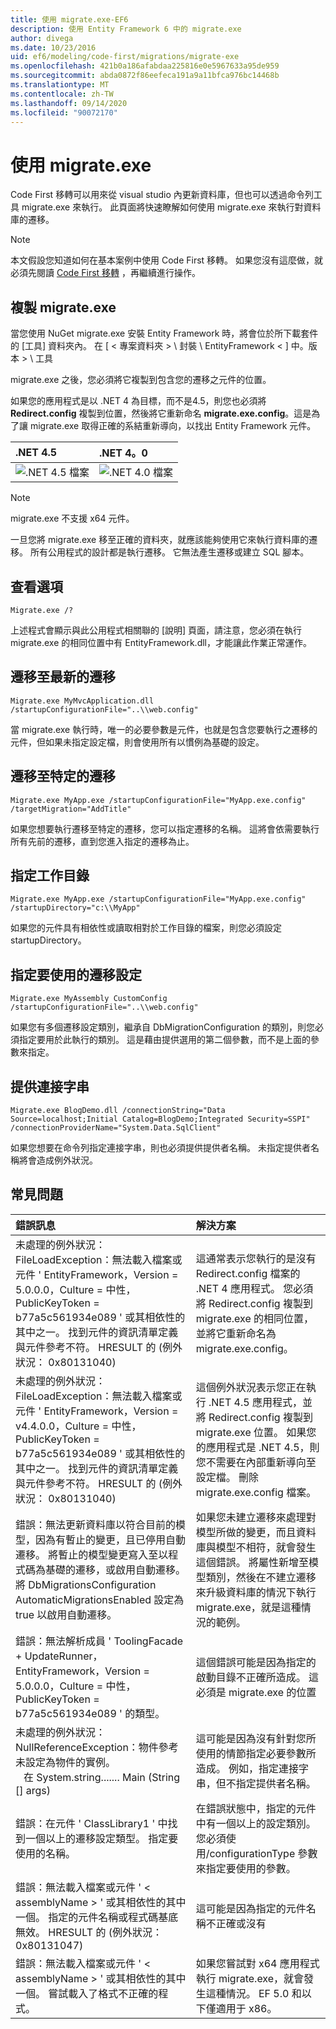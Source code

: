 ```yaml
---
title: 使用 migrate.exe-EF6
description: 使用 Entity Framework 6 中的 migrate.exe
author: divega
ms.date: 10/23/2016
uid: ef6/modeling/code-first/migrations/migrate-exe
ms.openlocfilehash: 421b0a186afabdaa225816e0e5967633a95de959
ms.sourcegitcommit: abda0872f86eefeca191a9a11bfca976bc14468b
ms.translationtype: MT
ms.contentlocale: zh-TW
ms.lasthandoff: 09/14/2020
ms.locfileid: "90072170"
---
```

# <a name="using-migrateexe"></a>使用 migrate.exe
Code First 移轉可以用來從 visual studio 內更新資料庫，但也可以透過命令列工具 migrate.exe 來執行。 此頁面將快速瞭解如何使用 migrate.exe 來執行對資料庫的遷移。

> [!NOTE]
> 本文假設您知道如何在基本案例中使用 Code First 移轉。 如果您沒有這麼做，就必須先閱讀 [Code First 移轉](xref:ef6/modeling/code-first/migrations/index) ，再繼續進行操作。

## <a name="copy-migrateexe"></a>複製 migrate.exe

當您使用 NuGet migrate.exe 安裝 Entity Framework 時，將會位於所下載套件的 [工具] 資料夾內。 在 [ &lt; 專案資料夾 &gt; \\ 封裝 \\ EntityFramework &lt; ] 中。版本 &gt; \\ 工具

migrate.exe 之後，您必須將它複製到包含您的遷移之元件的位置。

如果您的應用程式是以 .NET 4 為目標，而不是4.5，則您也必須將 **Redirect.config** 複製到位置，然後將它重新命名 **migrate.exe.config**。這是為了讓 migrate.exe 取得正確的系結重新導向，以找出 Entity Framework 元件。

| .NET 4.5                                      | .NET 4。0                                      |
|:----------------------------------------------|:----------------------------------------------|
| ![.NET 4.5 檔案](~/ef6/media/net45files.png) | ![.NET 4.0 檔案](~/ef6/media/net40files.png) |

> [!NOTE]
> migrate.exe 不支援 x64 元件。

一旦您將 migrate.exe 移至正確的資料夾，就應該能夠使用它來執行資料庫的遷移。 所有公用程式的設計都是執行遷移。 它無法產生遷移或建立 SQL 腳本。

## <a name="see-options"></a>查看選項

``` console
Migrate.exe /?
```

上述程式會顯示與此公用程式相關聯的 [說明] 頁面，請注意，您必須在執行 migrate.exe 的相同位置中有 EntityFramework.dll，才能讓此作業正常運作。

## <a name="migrate-to-the-latest-migration"></a>遷移至最新的遷移

``` console
Migrate.exe MyMvcApplication.dll /startupConfigurationFile="..\\web.config"
```

當 migrate.exe 執行時，唯一的必要參數是元件，也就是包含您要執行之遷移的元件，但如果未指定設定檔，則會使用所有以慣例為基礎的設定。

## <a name="migrate-to-a-specific-migration"></a>遷移至特定的遷移

``` console
Migrate.exe MyApp.exe /startupConfigurationFile="MyApp.exe.config" /targetMigration="AddTitle"
```

如果您想要執行遷移至特定的遷移，您可以指定遷移的名稱。 這將會依需要執行所有先前的遷移，直到您進入指定的遷移為止。

## <a name="specify-working-directory"></a>指定工作目錄

``` console
Migrate.exe MyApp.exe /startupConfigurationFile="MyApp.exe.config" /startupDirectory="c:\\MyApp"
```

如果您的元件具有相依性或讀取相對於工作目錄的檔案，則您必須設定 startupDirectory。

## <a name="specify-migration-configuration-to-use"></a>指定要使用的遷移設定

``` console
Migrate.exe MyAssembly CustomConfig /startupConfigurationFile="..\\web.config"
```

如果您有多個遷移設定類別，繼承自 DbMigrationConfiguration 的類別，則您必須指定要用於此執行的類別。 這是藉由提供選用的第二個參數，而不是上面的參數來指定。

## <a name="provide-connection-string"></a>提供連接字串

``` console
Migrate.exe BlogDemo.dll /connectionString="Data Source=localhost;Initial Catalog=BlogDemo;Integrated Security=SSPI" /connectionProviderName="System.Data.SqlClient"
```

如果您想要在命令列指定連接字串，則也必須提供提供者名稱。 未指定提供者名稱將會造成例外狀況。

## <a name="common-problems"></a>常見問題

| 錯誤訊息                                                                                                                                                                                                                                                                                                                      | 解決方案                                                                                                                                                                                                                                                                                             |
|:-----------------------------------------------------------------------------------------------------------------------------------------------------------------------------------------------------------------------------------------------------------------------------------------------------------------------------------|:-----------------------------------------------------------------------------------------------------------------------------------------------------------------------------------------------------------------------------------------------------------------------------------------------------|
| 未處理的例外狀況： FileLoadException：無法載入檔案或元件 ' EntityFramework，Version = 5.0.0.0，Culture = 中性，PublicKeyToken = b77a5c561934e089 ' 或其相依性的其中之一。 找到元件的資訊清單定義與元件參考不符。 HRESULT 的 (例外狀況： 0x80131040)          | 這通常表示您執行的是沒有 Redirect.config 檔案的 .NET 4 應用程式。 您必須將 Redirect.config 複製到 migrate.exe 的相同位置，並將它重新命名為 migrate.exe.config。                                                                                       |
| 未處理的例外狀況： FileLoadException：無法載入檔案或元件 ' EntityFramework，Version = v4.4.0.0，Culture = 中性，PublicKeyToken = b77a5c561934e089 ' 或其相依性的其中之一。 找到元件的資訊清單定義與元件參考不符。 HRESULT 的 (例外狀況： 0x80131040)           | 這個例外狀況表示您正在執行 .NET 4.5 應用程式，並將 Redirect.config 複製到 migrate.exe 位置。 如果您的應用程式是 .NET 4.5，則您不需要在內部重新導向至設定檔。 刪除 migrate.exe.config 檔案。                                    |
| 錯誤：無法更新資料庫以符合目前的模型，因為有暫止的變更，且已停用自動遷移。 將暫止的模型變更寫入至以程式碼為基礎的遷移，或啟用自動遷移。 將 DbMigrationsConfiguration AutomaticMigrationsEnabled 設定為 true 以啟用自動遷移。 | 如果您未建立遷移來處理對模型所做的變更，而且資料庫與模型不相符，就會發生這個錯誤。 將屬性新增至模型類別，然後在不建立遷移來升級資料庫的情況下執行 migrate.exe，就是這種情況的範例。 |
| 錯誤：無法解析成員 ' ToolingFacade + UpdateRunner，EntityFramework，Version = 5.0.0.0，Culture = 中性，PublicKeyToken = b77a5c561934e089 ' 的類型。                                                                                                                                       | 這個錯誤可能是因為指定的啟動目錄不正確所造成。 這必須是 migrate.exe 的位置                                                                                                                                                                                      |
| 未處理的例外狀況： NullReferenceException：物件參考未設定為物件的實例。 <br/>   在 System.string....... Main (String [] args)                                                                                                                                              | 這可能是因為沒有針對您所使用的情節指定必要參數所造成。 例如，指定連接字串，但不指定提供者名稱。                                                                                                                        |
| 錯誤：在元件 ' ClassLibrary1 ' 中找到一個以上的遷移設定類型。 指定要使用的名稱。                                                                                                                                                                                                  | 在錯誤狀態中，指定的元件中有一個以上的設定類別。 您必須使用/configurationType 參數來指定要使用的參數。                                                                                                                                           |
| 錯誤：無法載入檔案或元件 ' &lt; assemblyName &gt; ' 或其相依性的其中一個。 指定的元件名稱或程式碼基底無效。 HRESULT 的 (例外狀況： 0x80131047)                                                                                                                                                     | 這可能是因為指定的元件名稱不正確或沒有                                                                                                                                                                                                                          |
| 錯誤：無法載入檔案或元件 ' &lt; assemblyName &gt; ' 或其相依性的其中一個。 嘗試載入了格式不正確的程式。                                                                                                                                                                          | 如果您嘗試對 x64 應用程式執行 migrate.exe，就會發生這種情況。 EF 5.0 和以下僅適用于 x86。                                                                                                                                                                                |
